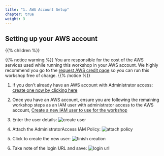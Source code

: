 ```yaml
---
title: "1. AWS Account Setup"
chapter: true
weight: 3
---
```


## Setting up your AWS account

{{% children %}}

{{% notice warning %}}
You are responsible for the cost of the AWS services used while running this workshop in your AWS account. We highly recommend you go to the [request AWS credit page](/030_self_guided_setup/30_request_credit.html) so you can run this workshop free of charge.
{{% /notice %}}

1. If you don't already have an AWS account with Administrator access: [create
one now by clicking here](https://aws.amazon.com/getting-started/)

1. Once you have an AWS account, ensure you are following the remaining workshop steps
as an IAM user with administrator access to the AWS account,
[Create a new IAM user to use for the workshop](https://console.aws.amazon.com/iam/home?#/users$new)

1. Enter the user details:
![create user](/images/setup/iam-1-create-user.png)

1. Attach the AdministratorAccess IAM Policy:
![attach policy](/images/setup/iam-2-attach-policy.png)

1. Click to create the new user:
![finish creation](/images/setup/iam-3-create-user.png)

1. Take note of the login URL and save:
![login url](/images/setup/iam-4-save-url.png)
